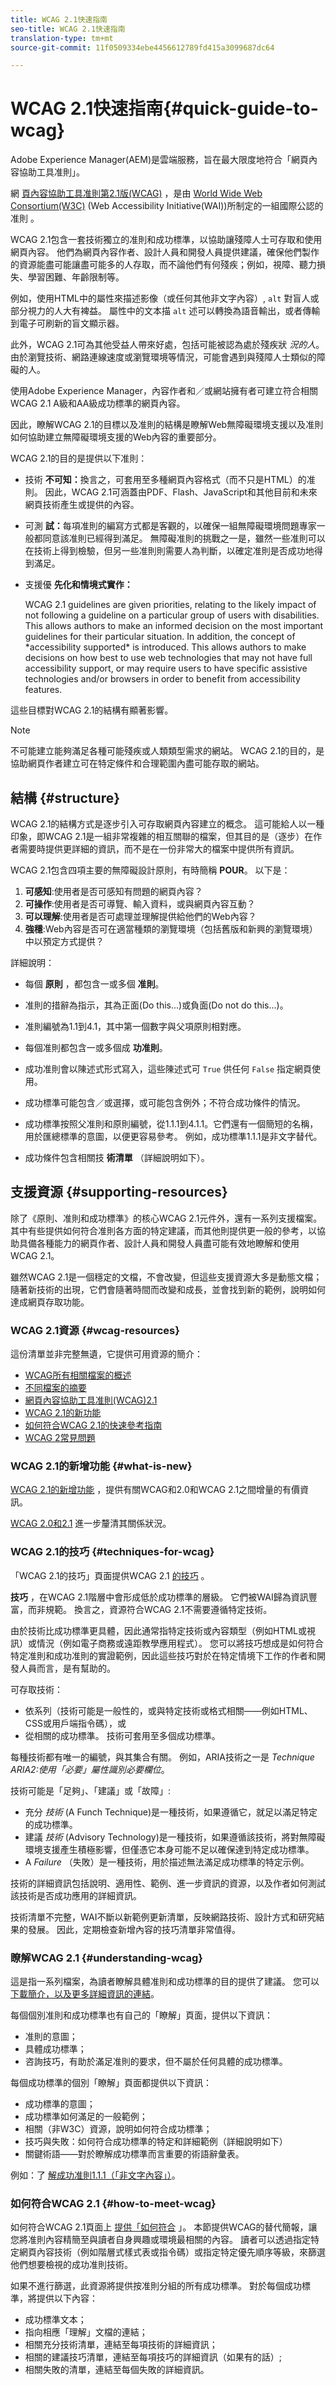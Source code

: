 ```yaml
---
title: WCAG 2.1快速指南
seo-title: WCAG 2.1快速指南
translation-type: tm+mt
source-git-commit: 11f0509334ebe4456612789fd415a3099687dc64

---
```



# WCAG 2.1快速指南{#quick-guide-to-wcag}

Adobe Experience Manager(AEM)是雲端服務，旨在最大限度地符合「網頁內容協助工具准則」。

網 [頁內容協助工具准則第2.1版(WCAG)](https://www.w3.org/TR/WCAG/) ，是由 [World Wide Web Consortium(W3C)](https://www.w3.org/) (Web Accessibility Initiative(WAI))所制定的一組國際公認的准則 [](https://www.w3.org/WAI/)。

WCAG 2.1包含一套技術獨立的准則和成功標準，以協助讓殘障人士可存取和使用網頁內容。 他們為網頁內容作者、設計人員和開發人員提供建議，確保他們製作的資源能盡可能讓盡可能多的人存取，而不論他們有何殘疾；例如，視障、聽力損失、學習困難、年齡限制等。

例如，使用HTML中的屬性來描述影像（或任何其他非文字內容）, `alt` 對盲人或部分視力的人大有裨益。 屬性中的文本描 `alt` 述可以轉換為語音輸出，或者傳輸到電子可刷新的盲文顯示器。

此外，WCAG 2.1可為其他受益人帶來好處，包括可能被認為處於殘疾狀 *況的人*。 由於瀏覽技術、網路連線速度或瀏覽環境等情況，可能會遇到與殘障人士類似的障礙的人。

使用Adobe Experience Manager，內容作者和／或網站擁有者可建立符合相關WCAG 2.1 A級和AA級成功標準的網頁內容。

因此，瞭解WCAG 2.1的目標以及准則的結構是瞭解Web無障礙環境支援以及准則如何協助建立無障礙環境支援的Web內容的重要部分。

WCAG 2.1的目的是提供以下准則：

* 技術 **不可知：**&#x200B;換言之，可套用至多種網頁內容格式（而不只是HTML）的准則。 因此，WCAG 2.1可涵蓋由PDF、Flash、JavaScript和其他目前和未來網頁技術產生或提供的內容。 <!-- This aims to address a recognized weakness of WCAG 1.0, in that it was focused on HTML at the expense of other web content formats. -->

* 可測 **試：**&#x200B;每項准則的編寫方式都是客觀的，以確保一組無障礙環境問題專家一般都同意該准則已經得到滿足。 無障礙准則的挑戰之一是，雖然一些准則可以在技術上得到檢驗，但另一些准則則需要人為判斷，以確定准則是否成功地得到滿足。 <!-- WCAG 2.1 has been written with the aim of reducing the subjectivity that was present in some of the WCAG 1.0 guidelines and checkpoints. -->

* 支援優 **先化和情境式實作：**
   <!-- As with WCAG 1.0, --> WCAG 2.1 guidelines are given priorities, relating to the likely impact of not following a guideline on a particular group of users with disabilities. This allows authors to make an informed decision on the most important guidelines for their particular situation. In addition, the concept of *accessibility supported* is introduced. This allows authors to make decisions on how best to use web technologies that may not have full accessibility support, or may require users to have specific assistive technologies and/or browsers in order to benefit from accessibility features.

這些目標對WCAG 2.1的結構有顯著影響。

>[!NOTE]
>
>不可能建立能夠滿足各種可能殘疾或人類類型需求的網站。 WCAG 2.1的目的，是協助網頁作者建立可在特定條件和合理範圍內盡可能存取的網站。

<!--
>[!NOTE]
>
>If you are familiar with WCAG 1.0, you will notice some changes in WCAG 2.1. These relate to scope, organization and aim.
-->

## 結構 {#structure}

WCAG 2.1的結構方式是逐步引入可存取網頁內容建立的概念。 這可能給人以一種印象，即WCAG 2.1是一組非常複雜的相互關聯的檔案，但其目的是（逐步）在作者需要時提供更詳細的資訊，而不是在一份非常大的檔案中提供所有資訊。

WCAG 2.1包含四項主要的無障礙設計原則，有時簡稱 **POUR**。 以下是：

1. **可感知**:使用者是否可感知有問題的網頁內容？
1. **可操作**:使用者是否可導覽、輸入資料，或與網頁內容互動？
1. **可以理解**:使用者是否可處理並理解提供給他們的Web內容？
1. **強穩**:Web內容是否可在適當種類的瀏覽環境（包括舊版和新興的瀏覽環境）中以預定方式提供？

詳細說明：
* 每個 **原則** ，都包含一或多個 **准則**。

* 准則的措辭為指示，其為正面(Do this...)或負面(Do not do this...)。
* 准則編號為1.1到4.1，其中第一個數字與父項原則相對應。
* 每個准則都包含一或多個成 **功准則**。
* 成功准則會以陳述式形式寫入，這些陳述式可 `True` 供任何 `False` 指定網頁使用。
* 成功標準可能包含／或選擇，或可能包含例外；不符合成功條件的情況。
* 成功標準按照父准則和原則編號，從1.1.1到4.1.1。它們還有一個簡短的名稱，用於匯總標準的意圖，以便更容易參考。 例如，成功標準1.1.1是非文字替代。
* 成功條件包含相關技 **術清單** （詳細說明如下）。

## 支援資源 {#supporting-resources}

除了《原則、准則和成功標準》的核心WCAG 2.1元件外，還有一系列支援檔案。 其中有些提供如何符合准則各方面的特定建議，而其他則提供更一般的參考，以協助具備各種能力的網頁作者、設計人員和開發人員盡可能有效地瞭解和使用WCAG 2.1。

雖然WCAG 2.1是一個穩定的文檔，不會改變，但這些支援資源大多是動態文檔；隨著新技術的出現，它們會隨著時間而改變和成長，並會找到新的範例，說明如何達成網頁存取功能。

### WCAG 2.1資源 {#wcag-resources}

這份清單並非完整無遺，它提供可用資源的簡介：
* [WCAG所有相關檔案的概述](https://www.w3.org/WAI/standards-guidelines/wcag/)
* [不同檔案的摘要](https://www.w3.org/WAI/standards-guidelines/wcag/docs/)
* [網頁內容協助工具准則(WCAG)2.1](https://www.w3.org/TR/WCAG21/)
* [WCAG 2.1的新功能](https://www.w3.org/WAI/standards-guidelines/wcag/new-in-21/)
* [如何符合WCAG 2.1的快速參考指南](https://www.w3.org/WAI/WCAG21/quickref/)
* [WCAG 2常見問題](https://www.w3.org/WAI/standards-guidelines/wcag/faq/)


### WCAG 2.1的新增功能 {#what-is-new}

[WCAG 2.1的新增功能](https://www.w3.org/WAI/standards-guidelines/wcag/new-in-21/) ，提供有關WCAG和2.0和WCAG 2.1之間增量的有價資訊。

[WCAG 2.0和2.1](https://www.w3.org/WAI/standards-guidelines/wcag/#versions) 進一步釐清其關係狀況。

### WCAG 2.1的技巧 {#techniques-for-wcag}

「WCAG 2.1的技巧」頁面提供WCAG 2.1 [的技巧](https://www.w3.org/WAI/WCAG21/Techniques/) 。

**技巧** ，在WCAG 2.1階層中會形成低於成功標準的層級。 它們被WAI歸為資訊豐富，而非規範。 換言之，資源符合WCAG 2.1不需要遵循特定技術。

由於技術比成功標準更具體，因此通常指特定技術或內容類型（例如HTML或視訊）或情況（例如電子商務或遠距教學應用程式）。 您可以將技巧想成是如何符合特定准則和成功准則的實證範例，因此這些技巧對於在特定情境下工作的作者和開發人員而言，是有幫助的。

可存取技術：

* 依系列（技術可能是一般性的，或與特定技術或格式相關——例如HTML、CSS或用戶端指令碼），或
* 從相關的成功標準。 技術可套用至多個成功標準。

每種技術都有唯一的編號，與其集合有關。 例如，ARIA技術之一是 *Technique ARIA2:使用「必要」屬性識別必要欄位*。

技術可能是「足夠」、「建議」或「故障」:

* 充分 *技術* (A Funch Technique)是一種技術，如果遵循它，就足以滿足特定的成功標準。
* 建議 *技術* (Advisory Technology)是一種技術，如果遵循該技術，將對無障礙環境支援產生積極影響，但僅憑它本身可能不足以確保達到特定成功標準。
* A *Failure* （失敗）是一種技術，用於描述無法滿足成功標準的特定示例。

技術的詳細資訊包括說明、適用性、範例、進一步資訊的資源，以及作者如何測試該技術是否成功應用的詳細資訊。

技術清單不完整，WAI不斷以新範例更新清單，反映網路技術、設計方式和研究結果的發展。 因此，定期檢查新增內容的技巧清單非常值得。

### 瞭解WCAG 2.1 {#understanding-wcag}

這是指一系列檔案，為讀者瞭解具體准則和成功標準的目的提供了建議。 您可以 [下載簡介，以及更多詳細資訊的連結](https://www.w3.org/WAI/WCAG21/Understanding/)。

每個個別准則和成功標準也有自己的「瞭解」頁面，提供以下資訊：

* 准則的意圖；
* 具體成功標準；
* 咨詢技巧，有助於滿足准則的要求，但不屬於任何具體的成功標準。

每個成功標準的個別「瞭解」頁面都提供以下資訊：

* 成功標準的意圖；
* 成功標準如何滿足的一般範例；
* 相關（非W3C）資源，說明如何符合成功標準；
* 技巧與失敗：如何符合成功標準的特定和詳細範例（詳細說明如下）
* 關鍵術語——對於瞭解成功標準而言重要的術語辭彙表。

例如：了 [解成功准則1.1.1（「非文字內容」）](https://www.w3.org/WAI/WCAG21/Understanding/non-text-content)。

### 如何符合WCAG 2.1 {#how-to-meet-wcag}

如何符合WCAG 2.1頁面上 [提供「如何符合](https://www.w3.org/WAI/WCAG21/quickref/) 」。 本節提供WCAG的替代簡報，讓您將准則內容精簡至與讀者自身興趣或環境最相關的內容。 讀者可以透過指定特定網頁內容技術（例如階層式樣式表或指令碼）或指定特定優先順序等級，來篩選他們想要檢視的成功准則技術。

如果不進行篩選，此資源將提供按准則分組的所有成功標準。 對於每個成功標準，將提供以下內容：

* 成功標準文本；
* 指向相應「理解」文檔的連結；
* 相關充分技術清單，連結至每項技術的詳細資訊；
* 相關的建議技巧清單，連結至每項技巧的詳細資訊（如果有的話）;
* 相關失敗的清單，連結至每個失敗的詳細資訊。
